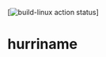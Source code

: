 [![build-linux action status](https://github.com/calmdown13/hurriname/workflows/ci.yml/badge.svg)]

# hurriname
